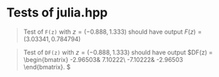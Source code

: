 

# Tests of julia.hpp

> Test of `F(z)` with $z = (-0.888,1.333)$ should have output
$F(z) = (3.03341, 0.784794)$

> Test of `DF(z)` with $z = (-0.888,1.333)$ should have output
$DF(z) =
\begin{bmatrix}
  -2.96503& 7.10222\\ -7.10222& -2.96503
\end{bmatrix}.
$